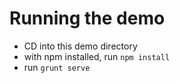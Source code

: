 # Running the demo

 - CD into this demo directory
 - with npm installed, run `npm install`
 - run `grunt serve`
